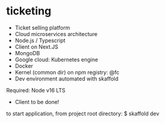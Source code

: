 # ticketing

- Ticket selling platform 
- Cloud microservices architecture 
- Node.js / Typescript 
- Client on Next.JS
- MongoDB
- Google cloud: Kubernetes engine
- Docker
- Kernel (common dir) on npm  registry: @fc
- Dev environment automated with skaffold

Required: Node v16 LTS

- Client to be done!

to start application, from project root directory:
$ skaffold dev
